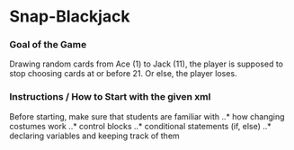 # Snap-Blackjack

### Goal of the Game
Drawing random cards from Ace (1) to Jack (11), the player is supposed to stop choosing cards at or before 21. Or else, the player loses.

### Instructions / How to Start with the given xml
Before starting, make sure that students are familiar with
..* how changing costumes work
..* control blocks
..* conditional statements (if, else)
..* declaring variables and keeping track of them


